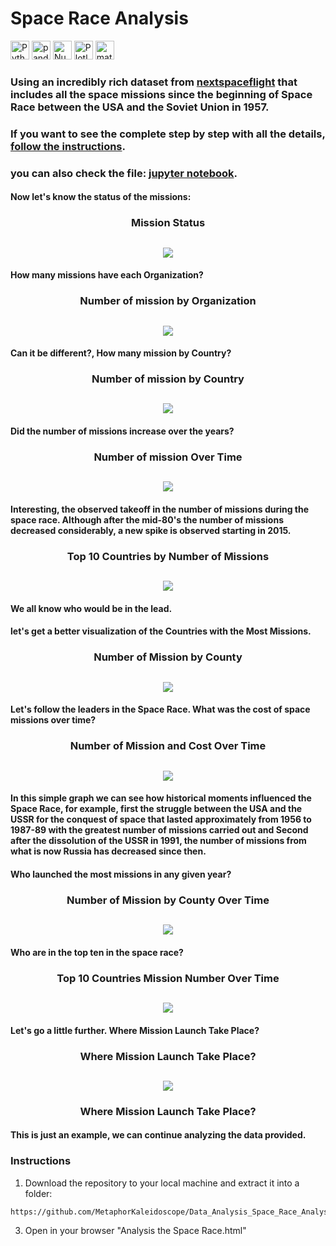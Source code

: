 # Space Race Analysis

<p>
<img alt="Python" src="https://img.shields.io/badge/Python-14354C?style=for-the-badge&logo=python&logoColor=white" height="30px"/>
<img alt="pandas" src="https://img.shields.io/badge/pandas-212529?style=for-the-badge&logo=pandas&logoColor=white" height="30px"/>
<img alt="Numpy" src="https://img.shields.io/badge/Numpy-053f49?style=for-the-badge&logo=Numpy&logoColor=white" height="30px"/>
<img alt="Plotly" src="https://img.shields.io/badge/Plotly-0D0E0F?style=for-the-badge&logo=Plotly&logoColor=white" height="30px"/>
<img alt="matplotlib" src="https://img.shields.io/badge/-matplotlib-14354C?style=for-the-badge&logo=matplotlib&logoColor=white" height="30px"/>
</p>

### Using an incredibly rich dataset from [nextspaceflight](https://nextspaceflight.com/launches/past/?page=1) that includes all the space missions since the beginning of Space Race between the USA and the Soviet Union in 1957.

### If you want to see the complete step by step with all the details, [follow the instructions](https://github.com/MetaphorKaleidoscope/Data_Analysis_Space_Race_Analysis/edit/master/README.md#instructions).
### you can also check the file: [jupyter notebook](Analysis_the_Space_Race.ipynb).


<h4>Now let's know the status of the missions:</h4>
<h3 align="center" >Mission Status</h3> 
<h2 align="center">
  <img src="img/Mission Status.png" />
</h2>

<h4>How many missions have each Organization?</h4>
<h3 align="center">Number of mission by Organization</h3>
<h2 align="center">
  <img src="img/Number of mission by Organization.png" />
</h2>

<h4>Can it be different?, How many mission by Country?</h4>
<h3 align="center" >Number of mission by Country</h3>
<h2 align="center">
  <img src="img/Number of mission by Country.png" />
</h2>
<h4>Did the number of missions increase over the years?</h4>
<h3 align="center" >Number of mission Over Time</h3>
<h2 align="center">
  <img src="img/Number of mission Over Time.png" />
</h2>
<h4>Interesting, the observed takeoff in the number of missions during the space race. Although after the mid-80's the number of missions decreased considerably, a new spike is observed starting in 2015.
</br>
</h4>

<h3 align="center" >Top 10 Countries by Number of Missions</h3>
<h2 align="center">
  <img src="img/Top 10 Countries by Number of Missions.png" />
</h2>
<h4>We all know who would be in the lead.</h4>
<h4>let's get a better visualization of the Countries with the Most Missions.</h4>

<h3 align="center" >Number of Mission by County</h3>
<h2 align="center">
  <img src="img/Number of Mission by County.png" />
</h2>

<h4 >Let's follow the leaders in the Space Race.
What was the cost of space missions over time?</h4>
<h3 align="center">Number of Mission and Cost Over Time</h3>
<h2 align="center">
  <img src="img/Number of Mission and Cost Over Time.png" />
</h2>
<h4>In this simple graph we can see how historical moments influenced the Space Race, for example, first the struggle between the USA and the USSR for the conquest of space that lasted approximately from 1956 to 1987-89 with the greatest number of missions carried out and Second after the dissolution of the USSR in 1991, the number of missions from what is now Russia has decreased since then.</h4>


<h4 >Who launched the most missions in any given year?</h4>
<h3 align="center" >Number of Mission by County Over Time</h3>
<h2 align="center">
  <img src="img/Number of Mission by County Over Time.png" />
</h2>
<h4>Who are in the top ten in the space race?</h4>
<h3 align="center" >Top 10 Countries Mission Number Over Time</h3>
<h2 align="center">
  <img src="img/Top 10 Countries Mission Number Over Time.png" />
</h2>
<h4>Let's go a little further.
Where Mission Launch Take Place?</h4>
<h3 align="center" >Where Mission Launch Take Place?</h3>
<h2 align="center">
  <img src="img/Where Mission Launch Take Place.png" />
</h2>

<h3 align="center" >Where Mission Launch Take Place?</h3>

<h4>This is just an example, we can continue analyzing the data provided.</h4>

### Instructions
1. Download the repository to your local machine and extract it into a folder:
```
https://github.com/MetaphorKaleidoscope/Data_Analysis_Space_Race_Analysis.git
```
3. Open in your browser "Analysis the Space Race.html"
